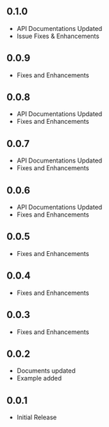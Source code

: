 ## 0.1.0

* API Documentations Updated
* Issue Fixes & Enhancements

## 0.0.9

* Fixes and Enhancements


## 0.0.8

* API Documentations Updated
* Fixes and Enhancements

## 0.0.7

* API Documentations Updated
* Fixes and Enhancements


## 0.0.6

* API Documentations Updated
* Fixes and Enhancements

## 0.0.5

* Fixes and Enhancements

## 0.0.4

* Fixes and Enhancements

## 0.0.3

* Fixes and Enhancements

## 0.0.2

* Documents updated
* Example added

## 0.0.1

* Initial Release
